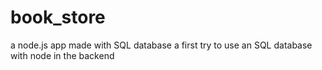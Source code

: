 # book_store
a node.js app made with SQL database
a first try to use an SQL database with node in the backend
